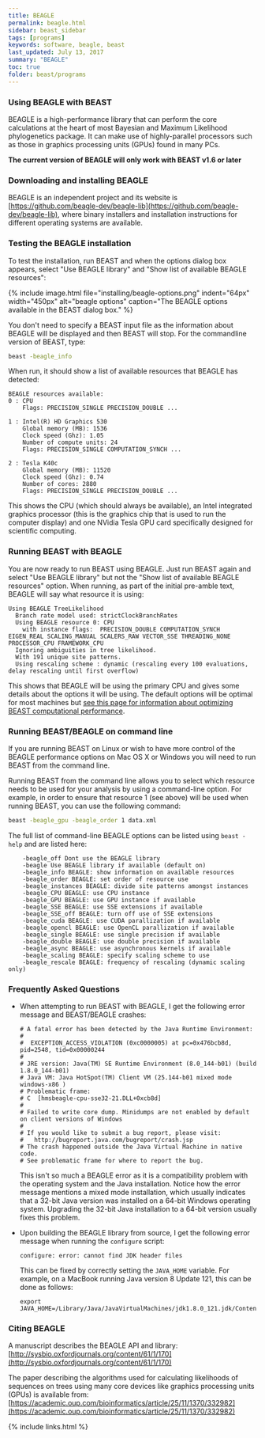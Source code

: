 ```yaml
---
title: BEAGLE
permalink: beagle.html
sidebar: beast_sidebar
tags: [programs]
keywords: software, beagle, beast
last_updated: July 13, 2017
summary: "BEAGLE"
toc: true
folder: beast/programs
---
```


### Using BEAGLE with BEAST

BEAGLE is a high-performance library that can perform the core calculations at the heart of most Bayesian and Maximum Likelihood phylogenetics package. 
It can make use of highly-parallel processors such as those in graphics processing units (GPUs) found in many PCs. 

**The current version of BEAGLE will only work with BEAST v1.6 or later**

### Downloading and installing BEAGLE

BEAGLE is an independent project and its website is [https://github.com/beagle-dev/beagle-lib](https://github.com/beagle-dev/beagle-lib), where binary installers and installation instructions for different operating systems are available.

### Testing the BEAGLE installation 

To test the installation, run BEAST and when the options dialog box appears, select "Use BEAGLE library" and "Show list of available BEAGLE resources":           

{% include image.html file="installing/beagle-options.png" indent="64px" width="450px" alt="beagle options" caption="The BEAGLE options available in the BEAST dialog box." %}

You don't need to specify a BEAST input file as the information about BEAGLE will be displayed and then BEAST will stop. For the commandline version of BEAST, type:

```bash
beast -beagle_info
```

When run, it should show a list of available resources that BEAGLE has detected:

```
BEAGLE resources available:
0 : CPU
    Flags: PRECISION_SINGLE PRECISION_DOUBLE ...
    
1 : Intel(R) HD Graphics 530
    Global memory (MB): 1536
    Clock speed (Ghz): 1.05
    Number of compute units: 24
    Flags: PRECISION_SINGLE COMPUTATION_SYNCH ...

2 : Tesla K40c
    Global memory (MB): 11520
    Clock speed (Ghz): 0.74
    Number of cores: 2880
    Flags: PRECISION_SINGLE PRECISION_DOUBLE ...
```

This shows the CPU (which should always be available), an Intel integrated graphics processor (this is the graphics chip that is used to run the computer display) and one NVidia Tesla GPU card specifically designed for scientific computing. 

### Running BEAST with BEAGLE 

You are now ready to run BEAST using BEAGLE. Just run BEAST again and select "Use BEAGLE library" but not the "Show list of available BEAGLE resources" option. 
When running, as part of the initial pre-amble text, BEAGLE will say what resource it is using:

```
Using BEAGLE TreeLikelihood
  Branch rate model used: strictClockBranchRates
  Using BEAGLE resource 0: CPU
    with instance flags:  PRECISION_DOUBLE COMPUTATION_SYNCH EIGEN_REAL SCALING_MANUAL SCALERS_RAW VECTOR_SSE THREADING_NONE PROCESSOR_CPU FRAMEWORK_CPU
  Ignoring ambiguities in tree likelihood.
  With 191 unique site patterns.
  Using rescaling scheme : dynamic (rescaling every 100 evaluations, delay rescaling until first overflow)
```

This shows that BEAGLE will be using the primary CPU and gives some details about the options it will be using. The default options will be optimal for most machines but [see this page for information about optimizing BEAST computational performance](performance).

### Running BEAST/BEAGLE on command line 

If you are running BEAST on Linux or wish to have more control of the BEAGLE performance options on Mac OS X or Windows you will need to run BEAST from the command line.

Running BEAST from the command line allows you to select which resource needs to be used for your analysis by using a command-line option.
For example, in order to ensure that resource 1 (see above) will be used when running BEAST, you can use the following command:

```bash
beast -beagle_gpu -beagle_order 1 data.xml
```

The full list of command-line BEAGLE options can be listed using ```beast -help``` and are listed here:
  
```
    -beagle_off Dont use the BEAGLE library
    -beagle Use BEAGLE library if available (default on)
    -beagle_info BEAGLE: show information on available resources
    -beagle_order BEAGLE: set order of resource use
    -beagle_instances BEAGLE: divide site patterns amongst instances
    -beagle_CPU BEAGLE: use CPU instance
    -beagle_GPU BEAGLE: use GPU instance if available
    -beagle_SSE BEAGLE: use SSE extensions if available
    -beagle_SSE_off BEAGLE: turn off use of SSE extensions
    -beagle_cuda BEAGLE: use CUDA parallization if available
    -beagle_opencl BEAGLE: use OpenCL parallization if available
    -beagle_single BEAGLE: use single precision if available
    -beagle_double BEAGLE: use double precision if available
    -beagle_async BEAGLE: use asynchronous kernels if available
    -beagle_scaling BEAGLE: specify scaling scheme to use
    -beagle_rescale BEAGLE: frequency of rescaling (dynamic scaling only)
```

### Frequently Asked Questions

* When attempting to run BEAST with BEAGLE, I get the following error message and BEAST/BEAGLE crashes:

    ```
    # A fatal error has been detected by the Java Runtime Environment:
    #
    #  EXCEPTION_ACCESS_VIOLATION (0xc0000005) at pc=0x476bcb8d, pid=2548, tid=0x00000244
    #
    # JRE version: Java(TM) SE Runtime Environment (8.0_144-b01) (build 1.8.0_144-b01)
    # Java VM: Java HotSpot(TM) Client VM (25.144-b01 mixed mode windows-x86 )
    # Problematic frame:
    # C  [hmsbeagle-cpu-sse32-21.DLL+0xcb8d]
    #
    # Failed to write core dump. Minidumps are not enabled by default on client versions of Windows
    #
    # If you would like to submit a bug report, please visit:
    #   http://bugreport.java.com/bugreport/crash.jsp
    # The crash happened outside the Java Virtual Machine in native code.
    # See problematic frame for where to report the bug.
    ```
    This isn't so much a BEAGLE error as it is a compatibility problem with the operating system and the Java installation.
    Notice how the error message mentions a mixed mode installation, which usually indicates that a 32-bit Java version was installed on a 64-bit Windows operating system.
    Upgrading the 32-bit Java installation to a 64-bit version usually fixes this problem.

* Upon building the BEAGLE library from source, I get the following error message when running the ```configure``` script:

    ```
    configure: error: cannot find JDK header files
    ```
    This can be fixed by correctly setting the ```JAVA_HOME``` variable. For example, on a MacBook running Java version 8 Update 121, this can be done as follows:
    ```
    export JAVA_HOME=/Library/Java/JavaVirtualMachines/jdk1.8.0_121.jdk/Contents/Home/
    ```



### Citing BEAGLE

A manuscript describes the BEAGLE API and library: [http://sysbio.oxfordjournals.org/content/61/1/170](http://sysbio.oxfordjournals.org/content/61/1/170)

The paper describing the algorithms used for calculating likelihoods of sequences on trees using many core devices like graphics processing units (GPUs) is available from: [https://academic.oup.com/bioinformatics/article/25/11/1370/332982](https://academic.oup.com/bioinformatics/article/25/11/1370/332982)

{% include links.html %}